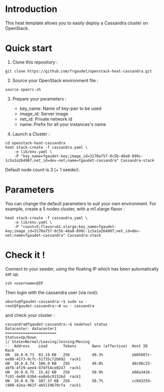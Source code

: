 # Introduction

This heat template allows you to easily deploy a Cassandra cluster on OpenStack.

# Quick start
1) Clone this repository :

`git clone https://github.com/frgaudet/openstack-heat-cassandra.git`

2) Source your OpenStack environment file :

`source openrc.sh`

3) Prepare your parameters :

	* key_name: Name of key-pair to be used
	* image_id: Server image
	* net_id: Private network id
	* name: Prefix for all your instances's name

4) Launch a Cluster :

```
cd openstack-heat-cassandra
heat stack-create -f cassandra.yaml \
	-e lib/env.yaml \
	-P "key_name=fgaudet-key;image_id=3170a757-0c5b-48a8-899c-1c5a1a264907;net_id=dev-net;name=fgaudet-cassandra" Cassandra-stack
```

Default node count is 3 (+ 1 seeder).

# Parameters

You can change the default parameters to suit your own environment. For example, create a 5 nodes cluster, with a m1.xlarge flavor :

```
heat stack-create -f cassandra.yaml \
	-e lib/env.yaml \
	-P "count=5;flavor=m1.xlarge;key_name=fgaudet-key;image_id=3170a757-0c5b-48a8-899c-1c5a1a264907;net_id=dev-net;name=fgaudet-cassandra" Cassandra-stack
```

# Check it !

Connect to your seeder, using the floating IP which has been automatically set up.

`ssh <username>@IP`

Then login with the cassandra user (via root):

```
ubuntu@fgaudet-cassandra:~$ sudo su -
root@fgaudet-cassandra:~# su - cassandra
```

and check your cluster :

```
cassandra@fgaudet-cassandra:~$ nodetool status
Datacenter: datacenter1
=======================
Status=Up/Down
|/ State=Normal/Leaving/Joining/Moving
--  Address    Load       Tokens       Owns (effective)  Host ID                               Rack
UN  10.0.0.73  83.19 KB   256          49.3%             eb05607c-ee98-4173-9cfc-51735c72b692  rack1
UN  10.0.0.74  106.9 KB   256          49.0%             d8c96c25-abfb-4f29-aee4-874f54ce0247  rack1
UN  10.0.0.75  15.42 KB   256          50.9%             e68a3426-fc01-4e08-b304-ea8ebc91526d  rack1
UN  10.0.0.76  107.37 KB  256          50.7%             cc043259-c900-42ea-961f-ab5119670cfa  rack1
```
